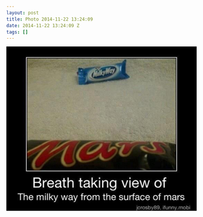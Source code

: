 ```yaml
---
layout: post
title: Photo 2014-11-22 13:24:09
date: 2014-11-22 13:24:09 Z
tags: []
---
```

![](/media/2014/11/103277970074.jpg)
